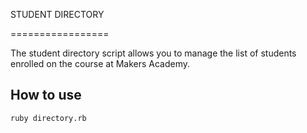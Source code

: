 STUDENT DIRECTORY

=================

The student directory script allows you to manage 
the list of students enrolled on the course at 
Makers Academy. 

How to use
----------

```shell
ruby directory.rb
```